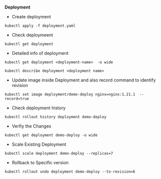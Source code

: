 
**Deployment**



- Create deployment 
````
kubectl apply -f deployment.yaml
````

- Check deploymeent
````
kubectl get deployment
````
- Detailed info of deployment
  
````
kubectl get deployment <deployment-name>  -o wide
````

````
kubectl describe deployment <deployment name>
````
- Update image inside Deployment and also record command to identify revision
````
kubectl set image deployment/demo-deploy nginx=nginx:1.21.1  --record=true
````

- Check deployment history
````
kubectl rollout history deployment demo-deploy
````

- Verfiy the Changes
````
kubectl get deployment demo-deploy -o wide
````
- Scale Existing Deployment
````
kubectl scale deployment demo-deploy --replicas=7
````
- Rollback to Specific version
````
kubectl rollout undo deployment demo-deploy --to-revision=6
````
